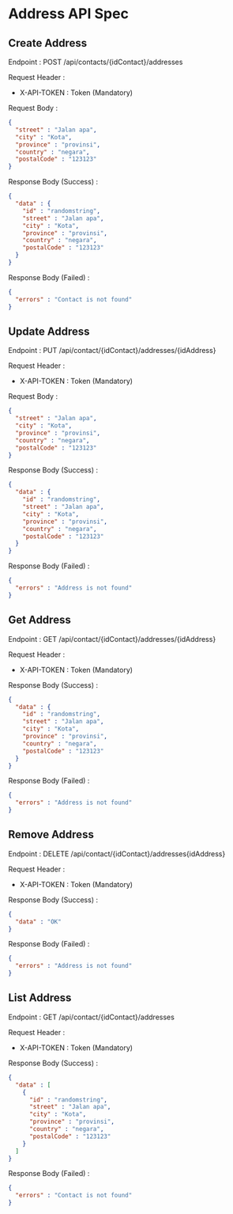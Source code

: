 # Address API Spec

## Create Address

Endpoint : POST /api/contacts/{idContact}/addresses

Request Header :

- X-API-TOKEN : Token (Mandatory)

Request Body :

```json
{
  "street" : "Jalan apa",
  "city" : "Kota",
  "province" : "provinsi",
  "country" : "negara",
  "postalCode" : "123123"
}
```

Response Body (Success) :

```json
{
  "data" : {
    "id" : "randomstring",
    "street" : "Jalan apa",
    "city" : "Kota",
    "province" : "provinsi",
    "country" : "negara",
    "postalCode" : "123123"
  }
}
```

Response Body (Failed) :

```json
{
  "errors" : "Contact is not found"
}
```

## Update Address

Endpoint : PUT /api/contact/{idContact}/addresses/{idAddress}

Request Header :

- X-API-TOKEN : Token (Mandatory)

Request Body :

```json
{
  "street" : "Jalan apa",
  "city" : "Kota",
  "province" : "provinsi",
  "country" : "negara",
  "postalCode" : "123123"
}
```

Response Body (Success) :

```json
{
  "data" : {
    "id" : "randomstring",
    "street" : "Jalan apa",
    "city" : "Kota",
    "province" : "provinsi",
    "country" : "negara",
    "postalCode" : "123123"
  }
}
```

Response Body (Failed) :

```json
{
  "errors" : "Address is not found"
}
```

## Get Address

Endpoint : GET /api/contact/{idContact}/addresses/{idAddress}

Request Header :

- X-API-TOKEN : Token (Mandatory)

Response Body (Success) :

```json
{
  "data" : {
    "id" : "randomstring",
    "street" : "Jalan apa",
    "city" : "Kota",
    "province" : "provinsi",
    "country" : "negara",
    "postalCode" : "123123"
  }
}
```

Response Body (Failed) :

```json
{
  "errors" : "Address is not found"
}
```

## Remove Address

Endpoint : DELETE /api/contact/{idContact}/addresses{idAddress}

Request Header :

- X-API-TOKEN : Token (Mandatory)

Response Body (Success) :

```json
{
  "data" : "OK"
}
```

Response Body (Failed) :

```json
{
  "errors" : "Address is not found"
}
```

## List Address

Endpoint : GET /api/contact/{idContact}/addresses

Request Header :

- X-API-TOKEN : Token (Mandatory)

Response Body (Success) :

```json
{
  "data" : [
    {
      "id" : "randomstring",
      "street" : "Jalan apa",
      "city" : "Kota",
      "province" : "provinsi",
      "country" : "negara",
      "postalCode" : "123123"
    }
  ]
}
```

Response Body (Failed) :

```json
{
  "errors" : "Contact is not found"
}
```